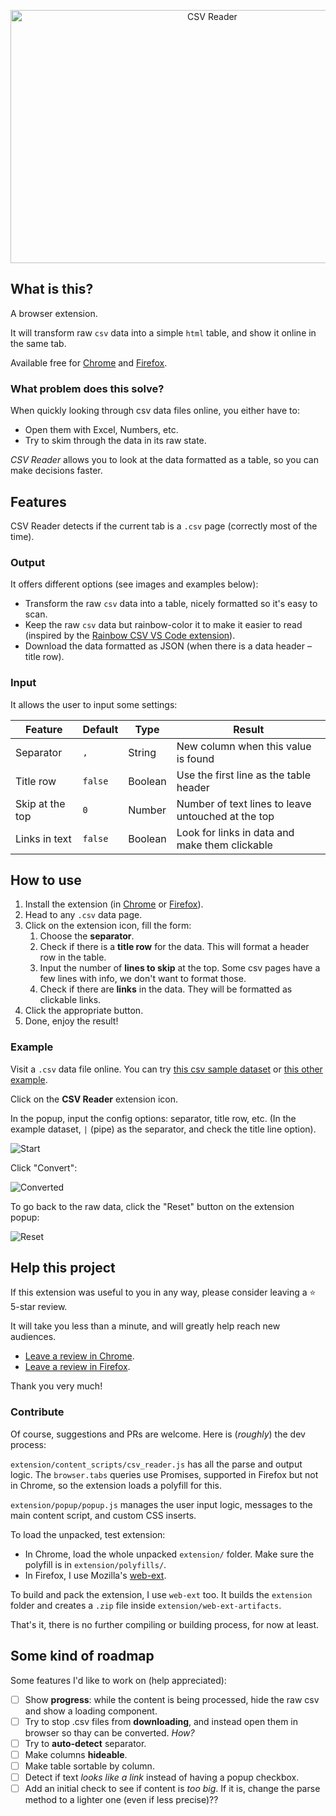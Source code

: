 <p align="center">
   <img width="630" height="405" src="/docs/promo.png" alt="CSV Reader">
</p>

## What is this?

A browser extension.

It will transform raw `csv` data into a simple `html` table, and show it online in the same tab.

Available free for [Chrome](https://chrome.google.com/webstore/detail/csv-reader/dnioinfbhmclclfdbcnlfgbojdpdicde) and [Firefox](https://addons.mozilla.org/en-US/firefox/addon/csv-reader/).

### What problem does this solve?

When quickly looking through csv data files online, you either have to:

- Open them with Excel, Numbers, etc.
- Try to skim through the data in its raw state.

_CSV Reader_ allows you to look at the data formatted as a table, so you can make decisions faster.

## Features

CSV Reader detects if the current tab is a `.csv` page (correctly most of the time).

### Output

It offers different options (see images and examples below):

- Transform the raw `csv` data into a table, nicely formatted so it's easy to scan.
- Keep the raw `csv` data but rainbow-color it to make it easier to read (inspired by the [Rainbow CSV VS Code extension](https://github.com/mechatroner/vscode_rainbow_csv)).
- Download the data formatted as JSON (when there is a data header – title row).

### Input

It allows the user to input some settings:

| Feature         | Default | Type    | Result                                             |
| --------------- | ------- | ------- | -------------------------------------------------- |
| Separator       | `,`     | String  | New column when this value is found                |
| Title row       | `false` | Boolean | Use the first line as the table header             |
| Skip at the top | `0`     | Number  | Number of text lines to leave untouched at the top |
| Links in text   | `false` | Boolean | Look for links in data and make them clickable     |

## How to use

1. Install the extension (in [Chrome](https://chrome.google.com/webstore/detail/csv-reader/dnioinfbhmclclfdbcnlfgbojdpdicde) or [Firefox](https://addons.mozilla.org/en-US/firefox/addon/csv-reader/)).
2. Head to any `.csv` data page.
3. Click on the extension icon, fill the form:
   1. Choose the **separator**.
   2. Check if there is a **title row** for the data. This will format a header row in the table.
   3. Input the number of **lines to skip** at the top. Some csv pages have a few lines with info, we don't want to format those.
   4. Check if there are **links** in the data. They will be formatted as clickable links.
4. Click the appropriate button.
5. Done, enjoy the result!

### Example

Visit a `.csv` data file online. You can try [this csv sample dataset](https://rubenvara.s3-eu-west-1.amazonaws.com/csv/dataNov-2-2020.csv) or [this other example](http://www.fpmaj.gr.jp/iyaku/HB_20170227-20170305.csv).

Click on the **CSV Reader** extension icon.

In the popup, input the config options: separator, title row, etc. (In the example dataset, `|` (pipe) as the separator, and check the title line option).

![Start](/docs/init.png)

Click "Convert":

![Converted](/docs/table.png)

To go back to the raw data, click the "Reset" button on the extension popup:

![Reset](/docs/reset.png)

## Help this project

If this extension was useful to you in any way, please consider leaving a ⭐ 5-star review.

It will take you less than a minute, and will greatly help reach new audiences.

- [Leave a review in Chrome](https://chrome.google.com/webstore/detail/csv-reader/dnioinfbhmclclfdbcnlfgbojdpdicde).
- [Leave a review in Firefox](https://addons.mozilla.org/en-US/firefox/addon/csv-reader/).

Thank you very much!

### Contribute

Of course, suggestions and PRs are welcome. Here is (_roughly_) the dev process:

`extension/content_scripts/csv_reader.js` has all the parse and output logic. The `browser.tabs` queries use Promises, supported in Firefox but not in Chrome, so the extension loads a polyfill for this.

`extension/popup/popup.js` manages the user input logic, messages to the main content script, and custom CSS inserts.

To load the unpacked, test extension:

- In Chrome, load the whole unpacked `extension/` folder. Make sure the polyfill is in `extension/polyfills/`.
- In Firefox, I use Mozilla's [web-ext](https://extensionworkshop.com/documentation/develop/getting-started-with-web-ext/).

To build and pack the extension, I use `web-ext` too. It builds the `extension` folder and creates a `.zip` file inside `extension/web-ext-artifacts`.

That's it, there is no further compiling or building process, for now at least.

## Some kind of roadmap

Some features I'd like to work on (help appreciated):

- [ ] Show **progress**: while the content is being processed, hide the raw csv and show a loading component.
- [ ] Try to stop .csv files from **downloading**, and instead open them in browser so thay can be converted. _How?_
- [ ] Try to **auto-detect** separator.
- [ ] Make columns **hideable**.
- [ ] Make table sortable by column.
- [ ] Detect if text _looks like a link_ instead of having a popup checkbox.
- [ ] Add an initial check to see if content is _too big_. If it is, change the parse method to a lighter one (even if less precise)??
